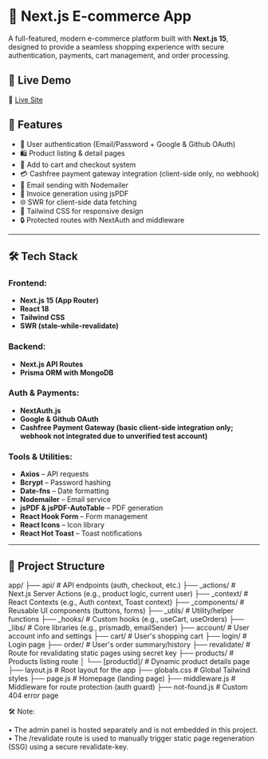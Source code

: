 # 🛒 Next.js E-commerce App

A full-featured, modern e-commerce platform built with **Next.js 15**, designed to provide a seamless shopping experience with secure authentication, payments, cart management, and order processing.

## 🚀 Live Demo

🔗 [Live Site](https://nextjs-ecom-ochre.vercel.app)

## 🧩 Features

- 🔐 User authentication (Email/Password + Google & Github OAuth)
- 🛍️ Product listing & detail pages
- 🛒 Add to cart and checkout system
- 💳 Cashfree payment gateway integration (client-side only, no webhook)
- 📧 Email sending with Nodemailer
- 📄 Invoice generation using jsPDF
- 🌐 SWR for client-side data fetching
- 🎨 Tailwind CSS for responsive design
- 🔒 Protected routes with NextAuth and middleware

---

## 🛠️ Tech Stack

### Frontend:
- **Next.js 15 (App Router)**
- **React 18**
- **Tailwind CSS**
- **SWR (stale-while-revalidate)**

### Backend:
- **Next.js API Routes**
- **Prisma ORM with MongoDB**

### Auth & Payments:
- **NextAuth.js**
- **Google & Github OAuth**
- **Cashfree Payment Gateway (basic client-side integration only; webhook not integrated due to unverified test account)**

### Tools & Utilities:
- **Axios** – API requests
- **Bcrypt** – Password hashing
- **Date-fns** – Date formatting
- **Nodemailer** – Email service
- **jsPDF & jsPDF-AutoTable** – PDF generation
- **React Hook Form** – Form management
- **React Icons** – Icon library
- **React Hot Toast** – Toast notifications

---

## 📂 Project Structure
app/
├── api/              # API endpoints (auth, checkout, etc.)
├── _actions/         # Next.js Server Actions (e.g., product logic, current user)
├── _context/         # React Contexts (e.g., Auth context, Toast context)
├── _components/      # Reusable UI components (buttons, forms)
├── _utils/           # Utility/helper functions
├── _hooks/           # Custom hooks (e.g., useCart, useOrders)
├── _libs/            # Core libraries (e.g., prismadb, emailSender)
├── account/          # User account info and settings
├── cart/             # User's shopping cart
├── login/            # Login page
├── order/            # User's order summary/history
├── revalidate/       # Route for revalidating static pages using secret key
├── products/         # Products listing route
│   └── [productId]/  # Dynamic product details page
├── layout.js         # Root layout for the app
├── globals.css       # Global Tailwind styles
├── page.js           # Homepage (landing page)
├── middleware.js     # Middleware for route protection (auth guard)
├── not-found.js      # Custom 404 error page


🛠 Note:

•  The admin panel is hosted separately and is not embedded in this project.
•  The /revalidate route is used to manually trigger static page regeneration (SSG) using a secure revalidate-key.

